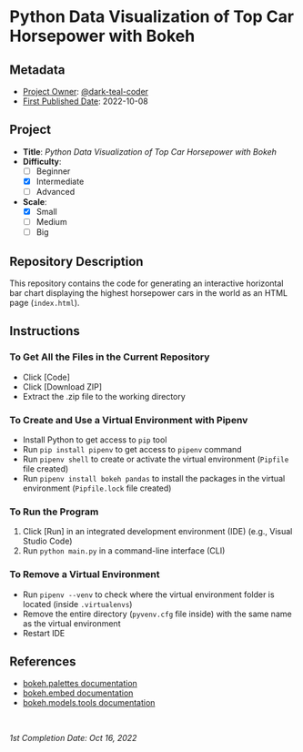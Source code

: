 <!-- README file for YouTube tutorials -->
<!-- [YouTube](https://www.youtube.com/watch?v=2TR_6VaVSOs) -->

# Python Data Visualization of Top Car Horsepower with Bokeh

## Metadata

- <ins>Project Owner</ins>: [@dark-teal-coder](github.com/dark-teal-coder)
- <ins>First Published Date</ins>: 2022-10-08

## Project

- **Title**: *Python Data Visualization of Top Car Horsepower with Bokeh*
- **Difficulty**:
  - [ ] Beginner
  - [x] Intermediate
  - [ ] Advanced
- **Scale**:
  - [x] Small
  - [ ] Medium
  - [ ] Big

## Repository Description

This repository contains the code for generating an interactive horizontal bar chart displaying the highest horsepower cars in the world as an HTML page (`index.html`).

## Instructions

### To Get All the Files in the Current Repository

- Click [Code]
- Click [Download ZIP]
- Extract the .zip file to the working directory

### To Create and Use a Virtual Environment with Pipenv

- Install Python to get access to `pip` tool
- Run `pip install pipenv` to get access to `pipenv` command
- Run `pipenv shell` to create or activate the virtual environment (`Pipfile` file created)
- Run `pipenv install bokeh pandas` to install the packages in the virtual environment (`Pipfile.lock` file created)

### To Run the Program

1. Click \[Run\] in an integrated development environment (IDE) (e.g., Visual Studio Code)
2. Run `python main.py` in a command-line interface (CLI)

### To Remove a Virtual Environment

- Run `pipenv --venv` to check where the virtual environment folder is located (inside `.virtualenvs`)
- Remove the entire directory (`pyvenv.cfg` file inside) with the same name as the virtual environment
- Restart IDE

## References

- [bokeh.palettes documentation](https://docs.bokeh.org/en/latest/docs/reference/palettes.html)
- [bokeh.embed documentation](https://docs.bokeh.org/en/latest/docs/reference/embed.html#bokeh.embed.components)
- [bokeh.models.tools documentation](https://docs.bokeh.org/en/2.4.2/docs/reference/models/tools.html#hovertool)

&nbsp;

*1st Completion Date: Oct 16, 2022*&emsp;
